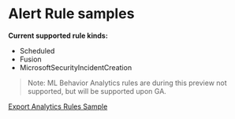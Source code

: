 # Alert Rule samples

**Current supported rule kinds:**
* Scheduled
* Fusion
* MicrosoftSecurityIncidentCreation

> Note: ML Behavior Analytics rules are during this preview not supported, but will be supported upon GA.

[Export Analytics Rules Sample](https://github.com/Azure/Azure-Sentinel/tree/master/Tools/Az.SecurityInsights-Samples/Alert%20Rules/Export%20Analytics%20Rules)




